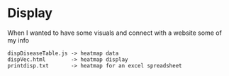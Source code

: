 # Display
When I wanted to have some visuals and connect with a website some of my info
 
```
dispDiseaseTable.js -> heatmap data
dispVec.html        -> heatmap display
printdisp.txt       -> heatmap for an excel spreadsheet
```